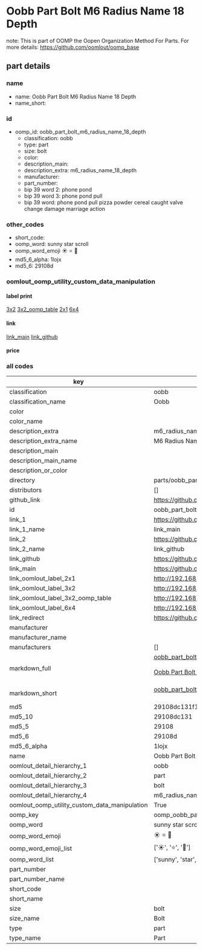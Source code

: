 # Oobb Part Bolt M6 Radius Name 18 Depth  

note: This is part of OOMP the Oopen Organization Method For Parts. For more details: https://github.com/oomlout/oomp_base

##  part details
  







### name
* name: Oobb Part Bolt M6 Radius Name 18 Depth
* name_short: 
### id
* oomp_id: oobb_part_bolt_m6_radius_name_18_depth
  * classification: oobb
  * type: part
  * size: bolt
  * color: 
  * description_main: 
  * description_extra: m6_radius_name_18_depth
  * manufacturer: 
  * part_number: 
  * bip 39 word 2: phone pond
  * bip 39 word 3: phone pond pull
  * bip 39 word: phone pond pull pizza powder cereal caught valve change damage marriage action

### other_codes
* short_code: 
* oomp_word: sunny star scroll
* oomp_word_emoji :sunny: :star: :scroll:
* md5_6_alpha: 1lojx
* md5_6: 29108d






### oomlout_oomp_utility_custom_data_manipulation
#### label print
[3x2](http://192.168.1.245:1112/?label=oomp%201lojx)
[3x2_oomp_table](http://192.168.1.108:1112/?label=oomp%201lojx)
[2x1](http://192.168.1.242:1112/?label=oomp%201lojx)
[6x4](http://192.168.1.55:1112/?label=oomp%201lojx)    

#### link

[link_main](https://github.com/oomlout/oomlout_oomp_version_1_messy/tree/main/parts/oobb_part_bolt_m6_radius_name_18_depth) [link_github](https://github.com/oomlout/oomlout_oomp_version_1_messy/tree/main/parts/oobb_part_bolt_m6_radius_name_18_depth)                             

#### price







### all codes 
| key | value |  
| --- | --- |  
| classification | oobb |  
| classification_name | Oobb |  
| color |  |  
| color_name |  |  
| description_extra | m6_radius_name_18_depth |  
| description_extra_name | M6 Radius Name 18 Depth |  
| description_main |  |  
| description_main_name |  |  
| description_or_color |   |  
| directory | parts/oobb_part_bolt_m6_radius_name_18_depth |  
| distributors | [] |  
| github_link | https://github.com/oomlout/oomlout_oomp_part_src/tree/main/parts/oobb_part_bolt_m6_radius_name_18_depth |  
| id | oobb_part_bolt_m6_radius_name_18_depth |  
| link_1 | https://github.com/oomlout/oomlout_oomp_version_1_messy/tree/main/parts/oobb_part_bolt_m6_radius_name_18_depth |  
| link_1_name | link_main |  
| link_2 | https://github.com/oomlout/oomlout_oomp_version_1_messy/tree/main/parts/oobb_part_bolt_m6_radius_name_18_depth |  
| link_2_name | link_github |  
| link_github | https://github.com/oomlout/oomlout_oomp_version_1_messy/tree/main/parts/oobb_part_bolt_m6_radius_name_18_depth |  
| link_main | https://github.com/oomlout/oomlout_oomp_version_1_messy/tree/main/parts/oobb_part_bolt_m6_radius_name_18_depth |  
| link_oomlout_label_2x1 | http://192.168.1.242:1112/?label=oomp%201lojx |  
| link_oomlout_label_3x2 | http://192.168.1.245:1112/?label=oomp%201lojx |  
| link_oomlout_label_3x2_oomp_table | http://192.168.1.108:1112/?label=oomp%201lojx |  
| link_oomlout_label_6x4 | http://192.168.1.55:1112/?label=oomp%201lojx |  
| link_redirect | https://github.com/oomlout/oomlout_oomp_version_1_messy/tree/main/parts/oobb_part_bolt_m6_radius_name_18_depth |  
| manufacturer |  |  
| manufacturer_name |  |  
| manufacturers | [] |  
| markdown_full | [oobb_part_bolt_m6_radius_name_18_depth](none)<br>[](none)<br>[Oobb Part Bolt M6 Radius Name 18 Depth](none)<br><br> |  
| markdown_short | [oobb_part_bolt_m6_radius_name_18_depth](none)<br><br> |  
| md5 | 29108dc131f1048c96549a5b5aa9f51c |  
| md5_10 | 29108dc131 |  
| md5_5 | 29108 |  
| md5_6 | 29108d |  
| md5_6_alpha | 1lojx |  
| name | Oobb Part Bolt M6 Radius Name 18 Depth |  
| oomlout_detail_hierarchy_1 | oobb |  
| oomlout_detail_hierarchy_2 | part |  
| oomlout_detail_hierarchy_3 | bolt |  
| oomlout_detail_hierarchy_4 | m6_radius_name_18_depth |  
| oomlout_oomp_utility_custom_data_manipulation | True |  
| oomp_key | oomp_oobb_part_bolt_m6_radius_name_18_depth |  
| oomp_word | sunny star scroll |  
| oomp_word_emoji | :sunny: :star: :scroll: |  
| oomp_word_emoji_list | [':sunny:', ':star:', ':scroll:'] |  
| oomp_word_list | ['sunny', 'star', 'scroll'] |  
| part_number |  |  
| part_number_name |  |  
| short_code |  |  
| short_name |  |  
| size | bolt |  
| size_name | Bolt |  
| type | part |  
| type_name | Part |  
